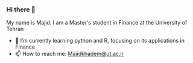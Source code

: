 ### Hi there 👋

My name is Majid. I am a Master's student in Finance at the University of Tehran
- 🌱 I’m currently learning python and R, focusing on its applications in Finance
- 📫 How to reach me: Majidkhadem@ut.ac.ir
